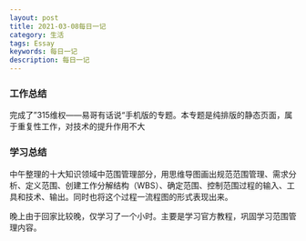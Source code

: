 ```yaml
---
layout: post
title: 2021-03-08每日一记
category: 生活
tags: Essay
keywords: 每日一记
description: 每日一记
---
```

### 工作总结

完成了”315维权——易哥有话说“手机版的专题。本专题是纯排版的静态页面，属于重复性工作，对技术的提升作用不大



### 学习总结

中午整理的十大知识领域中范围管理部分，用思维导图画出规范范围管理、需求分析、定义范围、创建工作分解结构（WBS）、确定范围、控制范围过程的输入、工具和技术、输出。同时也将这个过程一流程图的形式表现出来。

晚上由于回家比较晚，仅学习了一个小时。主要是学习官方教程，巩固学习范围管理内容。


